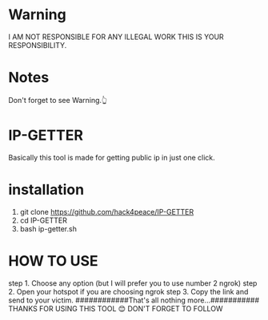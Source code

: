 # Warning 
I AM NOT RESPONSIBLE FOR ANY ILLEGAL WORK THIS IS YOUR RESPONSIBILITY.
# Notes
Don't forget to see Warning.👆
# IP-GETTER
Basically this tool is made for getting public ip in just one click.
# installation 
1. git clone https://github.com/hack4peace/IP-GETTER
2. cd IP-GETTER 
3. bash ip-getter.sh
# HOW TO USE
step 1. Choose any option (but I will prefer you to use number 2 ngrok)
step 2. Open your hotspot if you are choosing ngrok
step 3. Copy the link and send to your victim. 
############That's all nothing more...###########
THANKS FOR USING THIS TOOL 😊
DON'T FORGET TO FOLLOW 
